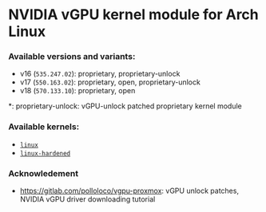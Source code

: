 # NVIDIA vGPU kernel module for Arch Linux

### Available versions and variants:

- v16 (`535.247.02`): proprietary, proprietary-unlock
- v17 (`550.163.02`): proprietary, open, proprietary-unlock
- v18 (`570.133.10`): proprietary, open

\*: proprietary-unlock: vGPU-unlock patched proprietary kernel module

### Available kernels:

- [`linux`](https://archlinux.org/packages/core/x86_64/linux/)
- [`linux-hardened`](https://archlinux.org/packages/extra/x86_64/linux-hardened/)

### Acknowledement

- https://gitlab.com/polloloco/vgpu-proxmox: vGPU unlock patches, NVIDIA vGPU driver downloading tutorial
